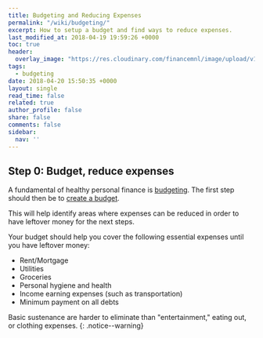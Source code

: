 ```yaml
---
title: Budgeting and Reducing Expenses
permalink: "/wiki/budgeting/"
excerpt: How to setup a budget and find ways to reduce expenses.
last_modified_at: 2018-04-19 19:59:26 +0000
toc: true
header:
  overlay_image: "https://res.cloudinary.com/financemnl/image/upload/v1524808246/Header%20Images/pexels-photo-532557.jpg"
tags:
  - budgeting
date: 2018-04-20 15:50:35 +0000
layout: single
read_time: false
related: true
author_profile: false
share: false
comments: false
sidebar:
  nav: ''
---
```

## Step 0: Budget, reduce expenses

A fundamental of healthy personal finance is [budgeting](/budgeting/). The first step should then be to [create a budget](/budgeting/creating-and-managing-your-budget).

This will help identify areas where expenses can be reduced in order to have leftover money for the next steps.

Your budget should help you cover the following essential expenses until you have leftover money:

* Rent/Mortgage
* Utilities
* Groceries
* Personal hygiene and health
* Income earning expenses (such as transportation)
* Minimum payment on all debts

Basic sustenance are harder to eliminate than "entertainment," eating out, or clothing expenses.
{: .notice--warning}